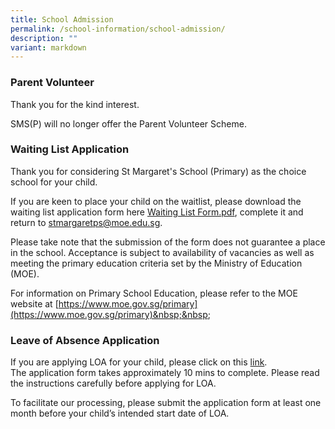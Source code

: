 ```yaml
---
title: School Admission
permalink: /school-information/school-admission/
description: ""
variant: markdown
---
```

### Parent Volunteer

  

Thank you for the kind interest.&nbsp;  

SMS(P) will no longer offer the Parent Volunteer Scheme.



### Waiting List Application

  

Thank you for considering St Margaret's School (Primary) as the choice school for your child.  
  
If you are keen to place your child on the waitlist, please download the waiting list application form here <a href="/files/waiting_list_application_form__rev__13082025d.pdf" target="_blank">Waiting List Form.pdf</a>, complete it and return to&nbsp;[stmargaretps@moe.edu.sg](mailto:stmargaretps@moe.edu.sg).&nbsp;  
  
Please take note that the submission of the form does not guarantee a place in the school. Acceptance is subject to availability of vacancies as well as meeting the primary education criteria set by the Ministry of Education (MOE).  
  
For information on Primary School Education, please refer to the MOE website at&nbsp;[https://www.moe.gov.sg/primary](https://www.moe.gov.sg/primary)&nbsp;&nbsp;&nbsp;


  

### Leave of Absence Application

  
If you are applying LOA for your child, please click on this&nbsp;[link](https://go.gov.sg/loasmsp). &nbsp;  
The application form takes approximately 10 mins to complete. Please read the instructions carefully before applying for LOA.

To facilitate our processing, please submit the application form at least one month before your child’s intended start date of LOA.